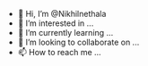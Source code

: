 - 👋 Hi, I’m @Nikhilnethala
- 👀 I’m interested in ...
- 🌱 I’m currently learning ...
- 💞️ I’m looking to collaborate on ...
- 📫 How to reach me ...

<!---
Nikhilnethala/Nikhilnethala is a ✨ special ✨ repository because its `README.md` (this file) appears on your GitHub profile.
You can click the Preview link to take a look at your changes.
--->
